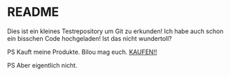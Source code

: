# README

Dies ist ein kleines Testrepository um Git zu erkunden!
Ich habe auch schon ein bisschen Code hochgeladen! Ist das nicht wundertoll?

PS
Kauft meine Produkte. Bilou mag euch. [KAUFEN!!](http://bilou.de/)

PS
Aber eigentlich nicht.
